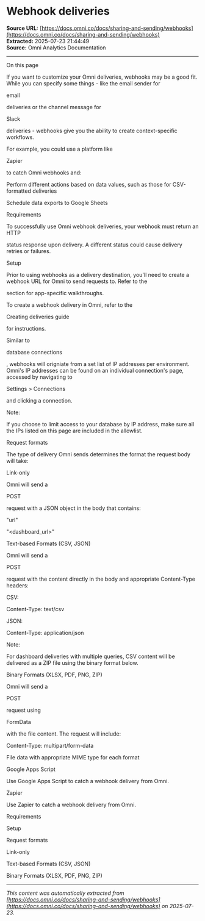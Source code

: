 # Webhook deliveries

**Source URL:** [https://docs.omni.co/docs/sharing-and-sending/webhooks](https://docs.omni.co/docs/sharing-and-sending/webhooks)  
**Extracted:** 2025-07-23 21:44:49  
**Source:** Omni Analytics Documentation

---

On this page

If you want to customize your Omni deliveries, webhooks may be a good fit. While you can specify some things -  like the email sender for

email

deliveries or the channel message for

Slack

deliveries - webhooks give you the ability to create context-specific workflows.

For example, you could use a platform like

Zapier

to catch Omni webhooks and:

Perform different actions based on data values, such as those for CSV-formatted deliveries

Schedule data exports to Google Sheets

Requirements

To successfully use Omni webhook deliveries, your webhook must return an HTTP

status response upon delivery. A different status could cause delivery retries or failures.

Setup

Prior to using webhooks as a delivery destination, you'll need to create a webhook URL for Omni to send requests to. Refer to the

section for app-specific walkthroughs.

To create a webhook delivery in Omni, refer to the

Creating deliveries guide

for instructions.

Similar to

database connections

, webhooks will origniate from a set list of IP addresses per environment. Omni's IP addresses can be found on an individual connection's page, accessed by navigating to

Settings > Connections

and clicking a connection.

Note:

If you choose to limit access to your database by IP address, make sure all the IPs listed on this page are included in the allowlist.

Request formats

The type of delivery Omni sends determines the format the request body will take:

Link-only

Omni will send a

POST

request with a JSON object in the body that contains:

"url"

"<dashboard_url>"

Text-based Formats (CSV, JSON)

Omni will send a

POST

request with the content directly in the body and appropriate Content-Type headers:

CSV:

Content-Type: text/csv

JSON:

Content-Type: application/json

Note:

For dashboard deliveries with multiple queries, CSV content will be delivered as a ZIP file using the binary format below.

Binary Formats (XLSX, PDF, PNG, ZIP)

Omni will send a

POST

request using

FormData

with the file content. The request will include:

Content-Type: multipart/form-data

File data with appropriate MIME type for each format

Google Apps Script

Use Google Apps Script to catch a webhook delivery from Omni.

Zapier

Use Zapier to catch a webhook delivery from Omni.

Requirements

Setup

Request formats

Link-only

Text-based Formats (CSV, JSON)

Binary Formats (XLSX, PDF, PNG, ZIP)

---

*This content was automatically extracted from [https://docs.omni.co/docs/sharing-and-sending/webhooks](https://docs.omni.co/docs/sharing-and-sending/webhooks) on 2025-07-23.*
